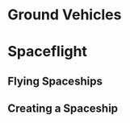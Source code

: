 <!-- $header Microluxe 20 <br> <br> Vehicles & Spaceships -->

# Ground Vehicles

<!-- TODO: driving -->

# Spaceflight

## Flying Spaceships

<!-- TODO: spaceflight rules: piloting, gunnery, sensors, etc. -->

## Creating a Spaceship

<!-- TODO: spaceship creation. -->
